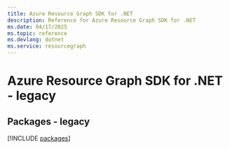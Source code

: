```yaml
---
title: Azure Resource Graph SDK for .NET
description: Reference for Azure Resource Graph SDK for .NET
ms.date: 04/17/2025
ms.topic: reference
ms.devlang: dotnet
ms.service: resourcegraph
---
```

# Azure Resource Graph SDK for .NET - legacy
## Packages - legacy
[!INCLUDE [packages](resource-graph-index.md)]